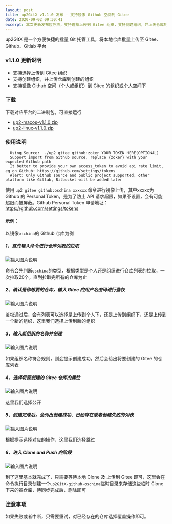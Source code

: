 ```yaml
---
layout: post
title: up2GitX v1.1.0 发布 - 支持镜像 Github 空间到 Gitee
date: 2020-09-02 09:30:41
excerpt: 本次更新发布应呼声，支持选择上传到 Gitee 组织，支持创建组织，并上传仓库到创建的组织，支持镜像 Github 空间（个人或组织）到 Gitee 的组织或个人空间下。
---
```


up2GitX 是一个方便快捷的批量 Git 托管工具，将本地仓库批量上传至 Gitee、Github、Gitlab 平台

### v1.1.0 更新说明
- 支持选择上传到 Gitee 组织
- 支持创建组织，并上传仓库到创建的组织
- 支持镜像 Github 空间（个人或组织）到 Gitee 的组织或个人空间下

### 下载
下载对应平台的二进制包，可直接运行
- [up2-macos-v1.1.0.zip](https://gitee.com/kesin/up2GitX/attach_files/432062/download)
- [up2-linux-v1.1.0.zip](https://gitee.com/kesin/up2GitX/attach_files/432063/download)

### 使用说明

```
  Using Source:  ./up2 gitee github:zoker YOUR_TOKEN_HERE(OPTIONAL)
  Support import from Github source, replace {zoker} with your expected Github path
  It better to provide your own access_token to avoid api rate limit, eg on Github: https://github.com/settings/tokens
  Alert: Only Github source and public project supported, other platform like Gitlab, Bitbucket will be added later
```

使用 `up2 gitee github:oschina xxxxxx` 命令进行镜像上传，其中xxxxx为 Github 的 Personal Token，是为了防止 API 请求超限，如果不设置，会有可能超限而被屏蔽。Github Personal Token 申请地址：https://github.com/settings/tokens

#### 示例：

以镜像`oschina`的 Github 仓库为例

##### 1、首先输入命令进行仓库列表的拉取

![输入图片说明](https://blogine-1251619080.cos.ap-guangzhou.myqcloud.com/uploads/images/2020/0823/095053_46e422f9.png "在这里输入图片标题")

命令会先判断`oschina`的类型，根据类型是个人还是组织进行仓库列表的拉取，一次拉取20个，直到拉取完所有的仓库为止

##### 2、确认是你想要的仓库，输入 Gitee 的用户名密码进行鉴权

![输入图片说明](https://blogine-1251619080.cos.ap-guangzhou.myqcloud.com/uploads/images/2020/0823/095102_e873848b.png "在这里输入图片标题")

鉴权通过后，会有列表可以选择是上传到个人下，还是上传到组织下，还是上传到一个新的组织，这里我们选择上传到新的组织

##### 3、输入新组织的名称并创建

![输入图片说明](https://blogine-1251619080.cos.ap-guangzhou.myqcloud.com/uploads/images/2020/0823/095110_7d4373e0.png "在这里输入图片标题")

如果组织名称符合规则，则会提示创建成功，然后会给出将要创建的 Gitee 的仓库列表

##### 4、选择将要创建的 Gitee 仓库的属性

![输入图片说明](https://blogine-1251619080.cos.ap-guangzhou.myqcloud.com/uploads/images/2020/0823/095117_97b9c9af.png "在这里输入图片标题")

这里我们选择公开

##### 5、创建完成后，会列出创建成功、已经存在或者创建失败的列表

![输入图片说明](https://blogine-1251619080.cos.ap-guangzhou.myqcloud.com/uploads/images/2020/0823/095152_175299a4.png "在这里输入图片标题")

根据提示选择对应的操作，这里我们选择跳过

##### 6、进入 Clone and Push 的阶段

![输入图片说明](https://blogine-1251619080.cos.ap-guangzhou.myqcloud.com/uploads/images/2020/0823/095159_78372afd.png "在这里输入图片标题")

到了这里基本就完成了，只需要等待本地 Clone 及 上传到 Gitee 即可，这里会在命令执行目录创建一个`up2GitX-github-oschina`临时目录来存储这些临时 Clone 下来的裸仓库，待同步完成后，删除即可

### 注意事项

如果失败或者中断，只需要重试，对已经存在的仓库选择覆盖操作即可。